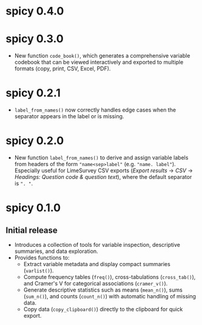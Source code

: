 # spicy 0.4.0

# spicy 0.3.0

* New function `code_book()`, which generates a comprehensive variable
  codebook that can be viewed interactively and exported to multiple
  formats (copy, print, CSV, Excel, PDF).

# spicy 0.2.1

* `label_from_names()` now correctly handles edge cases when the
  separator appears in the label or is missing.

# spicy 0.2.0

* New function `label_from_names()` to derive and assign variable labels
  from headers of the form `"name<sep>label"` (e.g. `"name. label"`).
  Especially useful for LimeSurvey CSV exports (*Export results* →
  *CSV* → *Headings: Question code & question text*), where the default
  separator is `". "`.

# spicy 0.1.0

## Initial release

* Introduces a collection of tools for variable inspection, descriptive
  summaries, and data exploration.
* Provides functions to:
  - Extract variable metadata and display compact summaries (`varlist()`).
  - Compute frequency tables (`freq()`), cross-tabulations (`cross_tab()`),
    and Cramer's V for categorical associations (`cramer_v()`).
  - Generate descriptive statistics such as means (`mean_n()`), sums
    (`sum_n()`), and counts (`count_n()`) with automatic handling of
    missing data.
  - Copy data (`copy_clipboard()`) directly to the clipboard for quick export.
